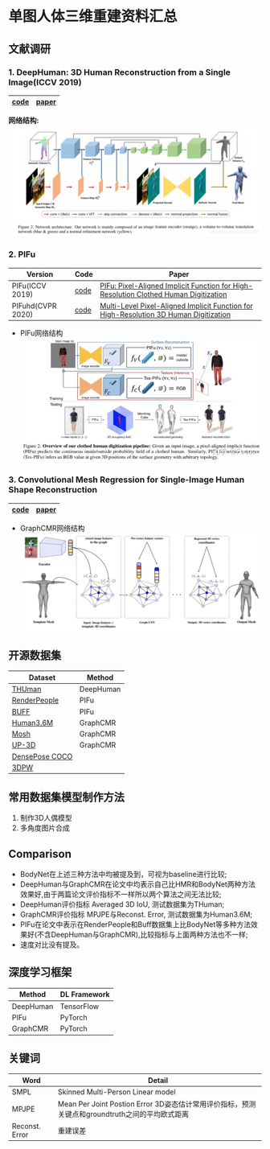 # 单图人体三维重建资料汇总
## 文献调研
### 1. DeepHuman: 3D Human Reconstruction from a Single Image(ICCV 2019)
| [code](https://github.com/ZhengZerong/DeepHuman) | [paper](https://arxiv.org/pdf/1903.06473.pdf) |
|  ----  | ---- |


**网络结构:**
![img.png](img/img.png)



### 2. PIFu

| Version | Code | Paper | 
|  ----  | ----  | ---- | 
| PIFu(ICCV 2019) | [code](https://github.com/shunsukesaito/PIFu) | [PIFu: Pixel-Aligned Implicit Function for High-Resolution Clothed Human Digitization ](https://arxiv.org/pdf/1905.05172.pdf) | 
| PIFuhd(CVPR 2020) | [code](https://github.com/facebookresearch/pifuhd) | [Multi-Level Pixel-Aligned Implicit Function for High-Resolution 3D Human Digitization](https://arxiv.org/pdf/2004.00452.pdf) | 

- PIFu网络结构
![网络结构](img/img_1.png)

### 3. Convolutional Mesh Regression for Single-Image Human Shape Reconstruction
| [code](https://github.com/nkolot/GraphCMR/) | [paper](https://arxiv.org/abs/1905.03244) | 
|  ----  | ----  | 
- GraphCMR网络结构
![网络结构](img/img_2.png)

## 开源数据集

| Dataset | Method |
|  ----  | ----  |
| [THUman](https://github.com/ZhengZerong/DeepHuman/tree/master/THUmanDataset) | DeepHuman | 
| [RenderPeople](https://renderpeople.com/free-3d-people/) | PIFu | 
| [BUFF](http://buff.is.tue.mpg.de/) | PIFu | 
| [Human3.6M](http://vision.imar.ro/human3.6m/description.php) | GraphCMR | 
| [Mosh](http://mosh.is.tue.mpg.de/) | GraphCMR | 
| [UP-3D](http://files.is.tuebingen.mpg.de/classner/up/) | GraphCMR | 
| [DensePose COCO](https://github.com/facebookresearch/DensePose) |  |
| [3DPW](http://virtualhumans.mpi-inf.mpg.de/3DPW/) |  |



## 常用数据集模型制作方法
1. 制作3D人偶模型
2. 多角度图片合成

## Comparison
- BodyNet在上述三种方法中均被提及到，可视为baseline进行比较;
- DeepHuman与GraphCMR在论文中均表示自己比HMR和BodyNet两种方法效果好,由于两篇论文评价指标不一样所以两个算法之间无法比较;
- DeepHuman评价指标 Averaged 3D IoU, 测试数据集为THuman;
- GraphCMR评价指标 MPJPE与Reconst. Error, 测试数据集为Human3.6M;
- PIFu在论文中表示在RenderPeople和Buff数据集上比BodyNet等多种方法效果好(不含DeepHuman与GraphCMR),比较指标与上面两种方法也不一样;
- 速度对比没有提及。

## 深度学习框架
| Method | DL Framework |
| ---- | ---- |
| DeepHuman | TensorFlow |
| PIFu | PyTorch |
| GraphCMR | PyTorch |

## 关键词
| Word | Detail |
| ---- | ---- |
| SMPL | Skinned Multi-Person Linear model |
| MPJPE | Mean Per Joint Postion Error 3D姿态估计常用评价指标，预测关键点和groundtruth之间的平均欧式距离 |
| Reconst. Error | 重建误差 |